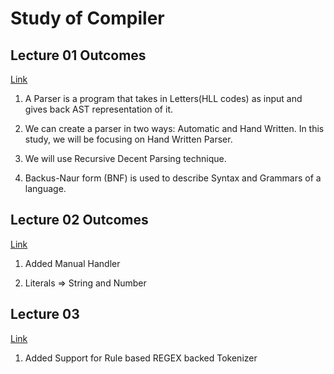 # Study of Compiler

## Lecture 01 Outcomes

[Link](https://www.youtube.com/watch?v=4m7ubrdbWQU&list=PLGNbPb3dQJ_5FTPfFIg28UxuMpu7k0eT4)

1. A Parser is a program that takes in Letters(HLL codes) as input and gives back AST representation of it.

2. We can create a parser in two ways: Automatic and Hand Written. In this study, we will be focusing on Hand Written Parser.

3. We will use Recursive Decent Parsing technique.

4. Backus-Naur form (BNF) is used to describe Syntax and Grammars of a language.

## Lecture 02 Outcomes
[Link](https://www.youtube.com/watch?v=0ZDPvdp2uFk&list=PLGNbPb3dQJ_5FTPfFIg28UxuMpu7k0eT4&index=2)

1. Added Manual Handler

2. Literals =>  String and Number

## Lecture 03
[Link](https://www.youtube.com/watch?v=0ZDPvdp2uFk&list=PLGNbPb3dQJ_5FTPfFIg28UxuMpu7k0eT4&index=2f)

1. Added Support for Rule based REGEX backed Tokenizer 
